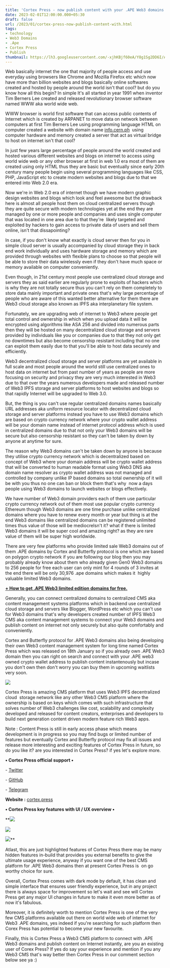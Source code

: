 ```yaml
---
title: 'Cortex Press - now publish content with your .APE Web3 domains.'
date: 2023-02-01T12:00:00.000+05:30
draft: false
url: /2023/01/cortex-press-now-publish-content-with.html
tags: 
- technology
- Web3 Domains
- .Ape
- Cortex Press
- Publish
thumbnail: https://lh3.googleusercontent.com/-xjhKBjf60eA/Y8g1Sg2DD6I/AAAAAAAAQao/1uZBfzAIlmoPwrR-oHNo7Iks6pd0WFEmgCNcBGAsYHQ/s1600/1674065223378592-0.png
---
```


  

Web basically internet the one that majority of people access and use everyday using browsers like Chrome and Mozilla Firefox etc which now have more than billion websites and blogs basically online softwares created and hosted by people around the world isn't that cool? but do you know how all this begin? In simple It's all started in year 1991 when inventor Tim Berners Lee created and released revolutionary browser software named WWW aka world wide web.

  

WWW browser is world first software that can access public contents of Internet which is created by ARPANET to move data on network between computers at first Tim Berners Lee using programming language HTML on computer created a website with domain name [info.cern.ph](http://info.cern.ph)  using computer hardware and memory created a server that act as virtual bridge to host on internet isn't that cool?

  

In just few years large percentage of people around the world created and hosted various different websites and blogs on internet to access using world wide web or any other browser at first in web 1.0 era most of them are created using only HTML thus they are basic but eventually since early 20th century many people begin using several programming languages like CSS, PHP, JavaScript etc to create modern websites and blogs due to that we entered into Web 2.0 era.  

  

Now we're in Web 2.0 era of internet though we have modern graphic design websites and blogs which look and feel awesome but the drawback here is almost all people host them on cloud centralized servers though they are quite secure with modern technologies yet at the end they are managed by one or more people and companies and uses single computer that was located in one area due to that they're  likely targeted and exploited by hackers to gain access to private data of users and sell them online, isn't that dissapointing?

  

In case, if you don't know what exactly is cloud server then for you in simple cloud server is usually accompanied by cloud storage they in back end work individually and uses hardware storage and memory which are provided through websites with flexible plans to choose so that people will be able to store their data wirelessly even if they don't have much space or memory available on computer conveniently.

  

Even though, in 21st century most people use centralized cloud storage and servers they as said earlier are regularly prone to exploits of hackers which is why they are not totally secure thus you can't rely on them completely to store data mainly important and private ones that's why large percentage of people who are aware of this wanted better alternative for them there are Web3 cloud storage also known as IPFS aka interplanetary file system.

  

Fortunately, we are upgrading web of internet to Web3 where people get total control and ownership in which when you upload data it will be encrypted using algorithms like ASA 256 and divided into numerous parts then they will be hosted on many decentralized cloud storage and servers provided by individuals like you or companies due to that they not only get no downtimes but also become censorship resistant including that no one can exploit them easily due to that you'll be able to host data securely and efficiently.

  

Web3 decentralized cloud storage and server platforms are yet available in full scale and most people around the world still use centralized ones to host data on internet but from past number of years as people are more focusing on security and privacy they are very much interested in Web3 due to that over the years numerous developers made and released number of Web3 IPFS storage and server platforms to host websites and blogs so that rapidly Internet will be upgraded to Web 3.0.

  

But, the thing is you can't use regular centralized domains names basically URL addresses aka uniform resource locator with decentralized cloud storage and server platforms instead you have to use Web3 domains which are based on crypto currency network where your crypto wallet address will be your domain name instead of internet protocol address which is used in centralized domains due to that not only your Web3 domains will be secure but also censorship resistant so they can't be taken by down by anyone at anytime for sure.

  

The reason why Web3 domains can't be taken down by anyone is because they utilise crypto currency network which is decentralized based on concept of Web3 where your domain address will be crypto wallet address that will be converted to human readable format using Web3 DNS aka domain name resolver as crypto wallet address was not managed and controlled by company unlike IP based domains so total ownership of it will be with you thus no one can ban or block them that's why  now a days people using Web3 domains to launch websites or blogs effectively.

  

We have number of Web3 domain providers each of them use particular crypto currency network out of them most use popular crypto currency Ethereum though Web3 domains are one time purchase unlike centralized domains where you have to renew every month or year but thing is at the end Web3 domains like centralized domains can be registered unlimited times thus value of those will be mediocreIsn't it? what if there is limited Web3 domains it will be super cool and amazing right? as they are rare value of them will be super high worldwide.

  

There are very few platforms who provide limited sale Web3 domains out of them .APE domains by Cortex and Butterfly protocol is one which are based on polygon crypto network if you are following our blog then you may probably already know about them who already given Gen0 Web3 domains to 256 people for free each user can only mint for 4 rounds of 3 invites at the end there will be only 30,976 .ape domains which makes it  highly valuable limited Web3 domains.

  

**[\+ How to get .APE Web3 limited edition domains for free.](https://www.techtracker.in/2022/12/how-to-get-ape-web3-limited-edition.html?m=1)**

Generally, you can connect centralized domains to centralized CMS aka content management systems platforms which in backend use centralized cloud storage and servers like Blogger, WordPress etc which you can't use for Web3 domains that's why developers created number of IPFS Web3 CMS aka content management systems to connect your Web3 domains and publish content on internet not only securely but also quite comfortably and conveniently.

  

Cortex and Butterfly protocol for .APE Web3 domains also being developing their own Web3 content management system for long time named Cortex Press which was released on 18th January so if you already own .APE Web3 domain then you can right on search and connect with your .APE web3 owned crypto wallet address to publish content instantenously but incase you don't own then don't worry you can buy them in upcoming waitlists very soon.

  

 ![](https://lh3.googleusercontent.com/-1otAyPW7FXw/Y8j0nUR3tEI/AAAAAAAAQa8/3R6kSjMQmUQlxqMQG59x3Zt2AtP-VPe0ACNcBGAsYHQ/s1600/1674114201290518-0.png) 

  

Cortex Press is amazing CMS platform that uses Web3 IPFS decentralized cloud  storage network like any other Web3 CMS platform where the ownership is based on keys which comes with such infrastructure that solves number of Web3 challenges like cost, scalability and complexity developed and released for content creators, enterprises and developers to build next generation content driven modern feature rich Web3 apps.

  

Note : Content Press is still in early access phase which means development is in progress so you may find bugs or limited number of features but eventually Cortex and Butterfly protocol may fix all issues and release more interesting and exciting features of Cortex Press in future, so do you like it? are you interested in Cortex Press? if yes let's explore more.

  

**• Cortex Press official support •**

\- [Twitter](https://twitter.com/butterflyproto)

\- [GitHub](https://github.com/bproto)

\- [Telegram](https://t.me/butterflyprotocol)

  

**Website :** [cortex.press](http://cortex.press)

**• Cortex Press key features with UI / UX overview •**

 **![](https://lh3.googleusercontent.com/-a52F0YVLCis/Y8j0mGMT7gI/AAAAAAAAQa4/sfiMRzWjrhkhjlMxz9tCjHCjWsiut05uQCNcBGAsYHQ/s1600/1674114197861426-1.png) 

 ![](https://lh3.googleusercontent.com/-MSlG_GqkSRQ/Y8j0lFDNdZI/AAAAAAAAQa0/k6IxpVZCsfYc7QPMIPQs2_RqurTSPVgqgCNcBGAsYHQ/s1600/1674114194299950-2.png) 

 ![](https://lh3.googleusercontent.com/-Uzk8wTm6K80/Y8j0kfKTGfI/AAAAAAAAQaw/t-6FyTKWFwsl0MkZP5FHzKftaMtr5nLLACNcBGAsYHQ/s1600/1674114190381192-3.png)** 

Atlast, this are just highlighted features of Cortex Press there may be many hidden features in-build that provides you external benefits to give the ultimate usage experience, anyway if you want one of the best CMS platform for .APE Web3 domains then at present Cortex Press is  on go worthy choice for sure.

  

Overall, Cortex Press comes with dark mode by default, it has clean and simple interface that ensures user friendly experience, but in any project there is always space for improvement so let's wait and see will Cortex Press get any major UI changes in future to make it even more better as of now it's fabulous.

  

Moreover, it is definitely worth to mention Cortex Press is one of the very few CMS platforms available out there on world wide web of internet for Web3 .APE domains, yes indeed if you're searching for such platform then Corex Press has potential to become your new favourite. 

  

Finally, this is Cortex Press a Web3 CMS platform to connect with .APE Web3 domains and publish content on Internet instantly, are you an existing user of Corex Press? If yes do say your experience and mention if you any Web3 CMS that's way better then Cortex Press in our comment section below see ya :)